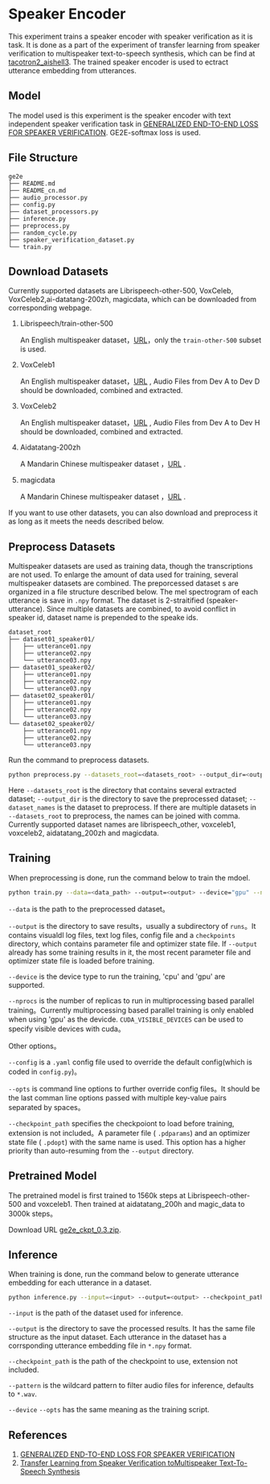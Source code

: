 # Speaker Encoder

This experiment trains a speaker encoder with speaker verification as it is task. It is done as a part of the experiment of transfer learning from speaker verification to multispeaker text-to-speech synthesis, which can be find at [tacotron2_aishell3](../tacotron2_shell3). The trained speaker encoder is used to ectract utterance embedding from utterances.

## Model

The model used is this experiment is the speaker encoder with text independent speaker verification task in [GENERALIZED END-TO-END LOSS FOR SPEAKER VERIFICATION](https://arxiv.org/pdf/1710.10467.pdf). GE2E-softmax loss is used.

## File Structure

```text
ge2e
├── README.md
├── README_cn.md
├── audio_processor.py
├── config.py
├── dataset_processors.py
├── inference.py
├── preprocess.py
├── random_cycle.py
├── speaker_verification_dataset.py
└── train.py
```

## Download Datasets

Currently supported datasets are  Librispeech-other-500, VoxCeleb, VoxCeleb2,ai-datatang-200zh, magicdata, which can be downloaded from corresponding webpage.

1. Librispeech/train-other-500

   An English multispeaker dataset，[URL](https://www.openslr.org/resources/12/train-other-500.tar.gz)，only the `train-other-500` subset is used.

1. VoxCeleb1

   An English multispeaker dataset，[URL](https://www.robots.ox.ac.uk/~vgg/data/voxceleb/vox1.html) , Audio Files from Dev A to Dev D should be downloaded, combined and extracted.

2. VoxCeleb2

   An English multispeaker dataset，[URL](https://www.robots.ox.ac.uk/~vgg/data/voxceleb/vox1.html) , Audio Files from Dev A to Dev H should be downloaded, combined and extracted.

3. Aidatatang-200zh

   A Mandarin Chinese multispeaker dataset ，[URL](https://www.openslr.org/62/) .

4. magicdata

   A Mandarin Chinese multispeaker dataset ，[URL](https://www.openslr.org/68/) .

If you want to use other datasets, you can also download and preprocess it as long as it meets the needs described below.

## Preprocess Datasets

Multispeaker datasets are used as training data, though the transcriptions are not used. To enlarge the amount of data used for training, several multispeaker datasets are combined. The preporcessed dataset s are organized in a file structure described below. The mel spectrogram of each utterance is save in `.npy` format. The dataset is 2-straitified (speaker-utterance). Since multiple datasets are combined, to avoid conflict in speaker id, dataset name is prepended to the speake ids.

```text
dataset_root
├── dataset01_speaker01/
│   ├── utterance01.npy
│   ├── utterance02.npy
│   └── utterance03.npy
├── dataset01_speaker02/
│   ├── utterance01.npy
│   ├── utterance02.npy
│   └── utterance03.npy
├── dataset02_speaker01/
│   ├── utterance01.npy
│   ├── utterance02.npy
│   └── utterance03.npy
└── dataset02_speaker02/
    ├── utterance01.npy
    ├── utterance02.npy
    └── utterance03.npy
```

Run the command to preprocess datasets.

```bash
python preprocess.py --datasets_root=<datasets_root> --output_dir=<output_dir> --dataset_names=<dataset_names>
```

Here `--datasets_root` is the directory that contains several extracted dataset; `--output_dir` is the directory to save the preprocessed dataset; `--dataset_names` is the dataset to preprocess. If there are multiple datasets in `--datasets_root` to preprocess, the names can be joined with comma. Currently supported dataset names are  librispeech_other, voxceleb1, voxceleb2, aidatatang_200zh and magicdata.

## Training

When preprocessing is done, run the command below to train the mdoel.

```bash
python train.py --data=<data_path> --output=<output> --device="gpu" --nprocs=1
```

`--data` is the path to the preprocessed dataset。

`--output` is the directory to save results，usually a subdirectory of `runs`。It contains visualdl log files, text log files, config file and a `checkpoints` directory, which contains parameter file and optimizer state file. If `--output` already has some training results in it, the most recent parameter file and optimizer state file is loaded before training.

`--device` is the device type to run the training, 'cpu' and 'gpu' are supported.

`--nprocs` is the number of replicas to run in multiprocessing based parallel training。Currently multiprocessing based parallel training is only enabled when using 'gpu' as the devicde. `CUDA_VISIBLE_DEVICES` can be used to specify visible devices with cuda。

Other options。

`--config` is a `.yaml` config file used to override the default config(which is coded in `config.py`)。

`--opts` is command line options to further override config files。It should be the last comman line options passed with multiple key-value pairs separated by spaces。

`--checkpoint_path` specifies the checkpoiont to load before training, extension is not included。A parameter file ( `.pdparams`) and an optimizer state file ( `.pdopt`) with the same name is used. This option has a higher priority than auto-resuming from the `--output` directory.

## Pretrained Model

The pretrained model is first trained to 1560k steps at Librispeech-other-500 and voxceleb1. Then trained at aidatatang_200h and magic_data to 3000k steps。

Download URL [ge2e_ckpt_0.3.zip](https://paddlespeech.bj.bcebos.com/Parakeet/ge2e_ckpt_0.3.zip).

## Inference

When training is done, run the command below to generate utterance embedding for each utterance in a dataset.

```bash
python inference.py --input=<input> --output=<output> --checkpoint_path=<checkpoint_path> --device="gpu"
```

`--input` is the path of the dataset used for inference.

`--output` is the directory to save the processed results. It has the same file structure as the input dataset. Each utterance in the dataset has a corrsponding utterance embedding file in `*.npy` format.

`--checkpoint_path` is the path of the checkpoint to use, extension not included.

`--pattern` is the wildcard pattern to filter audio files for inference, defaults to `*.wav`.

`--device` `--opts` has the same meaning as the training script.

## References

1. [GENERALIZED END-TO-END LOSS FOR SPEAKER VERIFICATION](https://arxiv.org/pdf/1710.10467.pdf)
2. [Transfer Learning from Speaker Verification toMultispeaker Text-To-Speech Synthesis](https://arxiv.org/pdf/1806.04558.pdf)



